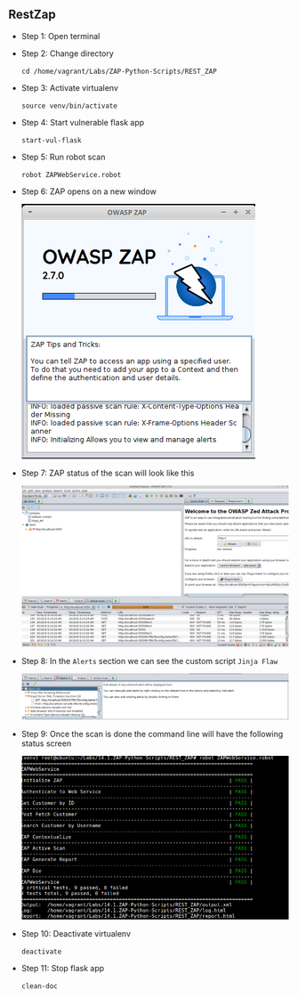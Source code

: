 ## RestZap
* Step 1: Open terminal

* Step 2: Change directory

	 `cd /home/vagrant/Labs/ZAP-Python-Scripts/REST_ZAP`
	 
* Step 3: Activate virtualenv
	
	`source venv/bin/activate`	
	
* Step 4: Start vulnerable flask app

	`start-vul-flask`
	
* Step 5:	Run robot scan

	`robot ZAPWebService.robot`
	
* Step 6: ZAP opens on a new window
	
	![Image](./img/zap_open.png)
    
* Step 7: ZAP status of the scan will look like this
	
	![Image](./img/zap-status.png)
	
* Step 8: In the `Alerts` section we can see the custom script `Jinja Flaw` 
	
	![Image](./img/jinja-flaw.png)	
	
* Step 9: Once the scan is done the command line will have the following status screen

	![Image](./img/robot-status.png)
	
* Step 10: Deactivate virtualenv

	`deactivate`
	
* Step 11: Stop flask app 

	`clean-doc`
			
	
	
	

